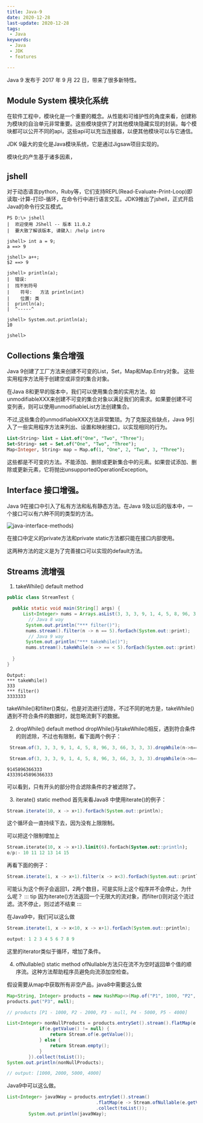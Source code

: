 ```yaml
---
title: Java-9
date: 2020-12-28
last-update: 2020-12-28
tags:
 - Java
keywords:
 - Java
 - JDK 
 - features

---
```


Java 9 发布于 2017 年 9 月 22 日，带来了很多新特性。

## Module System 模块化系统

在软件工程中，模块化是一个重要的概念。从性能和可维护性的角度来看，创建称为模块的自治单元非常重要。这些模块提供了对其他模块隐藏实现的封装。每个模块都可以公开不同的api，这些api可以充当连接器，以便其他模块可以与它通信。

JDK 9最大的变化是Java模块系统，它是通过Jigsaw项目实现的。

模块化的产生基于诸多因素，


## jshell

对于动态语言python，Ruby等，它们支持REPL(Read-Evaluate-Print-Loop)即读取-计算-打印-循环，在命令行中进行语言交互。JDK9推出了jshell，正式开启Java的命令行交互模式。

```shell script
PS D:\> jshell
|  欢迎使用 JShell -- 版本 11.0.2
|  要大致了解该版本, 请键入: /help intro

jshell> int a = 9;
a ==> 9

jshell> a++;
$2 ==> 9

jshell> println(a);
|  错误:
|  找不到符号
|    符号:   方法 println(int)
|    位置: 类
|  println(a);
|  ^-----^

jshell> System.out.println(a);
10

jshell>
```

## Collections 集合增强
Java 9创建了工厂方法来创建不可变的List，Set，Map和Map.Entry对象。 这些实用程序方法用于创建空或非空的集合对象。

在Java 8和更早的版本中，我们可以使用集合类的实用方法，如unmodifiableXXX来创建不可变的集合对象以满足我们的需求。如果要创建不可变列表，则可以使用unmodifiableList方法创建集合。


不过,这些集合的unmodifiableXXX方法非常繁琐。为了克服这些缺点，Java 9引入了一些实用程序方法来列出、设置和映射接口，以实现相同的行为。
```sql
List<String> list = List.of("One", "Two", "Three");
Set<String> set = Set.of("One", "Two", "Three");
Map<Integer, String> map = Map.of(1, "One", 2, "Two", 3, "Three");
```
这些都是不可变的方法。不能添加、删除或更新集合中的元素。如果尝试添加、删除或更新元素，它将抛出unsupportedOperationException。


## Interface 接口增强。

Java 9在接口中引入了私有方法和私有静态方法。在Java 9及以后的版本中，一个接口可以有六种不同的类型的方法。

![java-interface-methods](/images/java-history/Java9_INterface.png))

在接口中定义的private方法和private static方法都只能在接口内部使用。

这两种方法的定义是为了完善接口可以实现的default方法。

## Streams 流增强

1. takeWhile() default method
```java
public class StreamTest {

  public static void main(String[] args) {
      List<Integer> nums = Arrays.asList(3, 3, 3, 9, 1, 4, 5, 8, 96, 3, 66, 3, 3, 3);      
        // Java 8 way
       System.out.println("*** filter()");
       nums.stream().filter(n -> n == 5).forEach(System.out::print);      
        // Java 9 way
       System.out.println("*** takeWhile()");
       nums.stream().takeWhile(n -> == < 5).forEach(System.out::print);
		
  }
}
```
```shell script
Output:
*** takeWhile()
333
*** filter()
3333333 
```
takeWhile()和filter()类似，也是对流进行滤除，不过不同的地方是，takeWhile()遇到不符合条件的数据时，就忽略流剩下的数据。

2. dropWhile() default method
dropWhile()与takeWhile()相反，遇到符合条件的则滤除，不过也有限制，看下面两个例子：
```java 
 Stream.of(3, 3, 3, 9, 1, 4, 5, 8, 96, 3, 66, 3, 3, 3).dropWhile(n->n==3).forEach(System.out::print);

 Stream.of(3, 3, 3, 9, 1, 4, 5, 8, 96, 3, 66, 3, 3, 3).dropWhile(n->n==3).forEach(System.out::print);
```
```shell script
9145896366333
43339145896366333
```
可以看到，只有开头的部分符合滤除条件的才被滤除了。

3. iterate() static method
首先来看Java8 中使用iterate()的例子：
```java 
Stream.iterate(10, x -> x+1).forEach(System.out::println);
```
这个循环会一直持续下去，因为没有上限限制。

可以把这个限制增加上

```sql
Stream.iterate(10, x -> x+1).limit(6).forEach(System.out::println);
o/p:- 10 11 12 13 14 15
```
再看下面的例子：
```java 
Stream.iterate(1, x -> x+1).filter(x -> x<3).forEach(System.out::println);
```
可能认为这个例子会返回1，2两个数目，可是实际上这个程序并不会停止，为什么呢？
::: tip
因为iterate()方法返回一个无限大的流对象，而filter()则对这个流过滤。流不停止，则过滤不结束
:::

在Java9中，我们可以这么做
```java 
Stream.iterate(1, x -> x<10, x -> x+1).forEach(System.out::println);

output: 1 2 3 4 5 6 7 8 9
```
这里的iterator类似于循环，增加了条件。

4. ofNullable() static method
ofNullable方法只在流不为空时返回单个值的顺序流。这种方法帮助程序员避免向流添加空检查。

假设需要从map中获取所有非空产品，java8中需要这么做
```java 
Map<String, Integer> products = new HashMap<>(Map.of("P1", 1000, "P2", 2000, "P3", 3000, "p4", 5000, "P5", 4000));
products.put("P3", null);

// products [P1 - 1000, P2 - 2000, P3 - null, P4 - 5000, P5 - 4000]

List<Integer> nonNullProducts = products.entrySet().stream().flatMap(e -> {
        	if(e.getValue() != null) {
        		return Stream.of(e.getValue());
        	} else {
        		return Stream.empty();
        	}
        }).collect(toList());
System.out.println(nonNullProducts);

// output: [1000, 2000, 5000, 4000]
```
Java9中可以这么做。
```java
List<Integer> java9Way = products.entrySet().stream()
        		                 .flatMap(e -> Stream.ofNullable(e.getValue()))
        		                 .collect(toList());
        System.out.println(java9Way);
```
